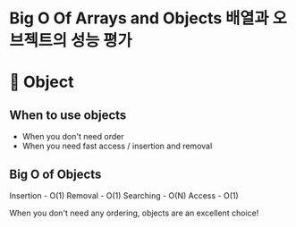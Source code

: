 # Big O Of Arrays and Objects 배열과 오브젝트의 성능 평가
## 

# 🍕 Object

## When to use objects
- When you don't need order
- When you need fast access / insertion and removal

## Big O of Objects
Insertion -   O(1)
Removal -   O(1)
Searching -   O(N)
Access -   O(1)

When you don't need any ordering, objects are an excellent choice!